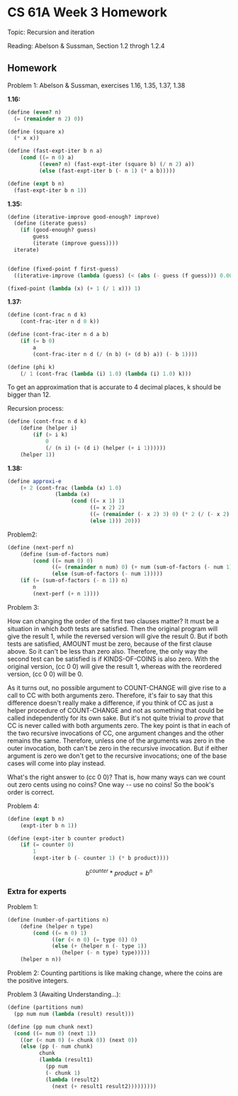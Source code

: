 # CS 61A Week 3 Homework

Topic: Recursion and iteration

Reading: Abelson & Sussman, Section 1.2 throgh 1.2.4

## Homework

Problem 1: Abelson & Sussman, exercises 1.16, 1.35, 1.37, 1.38

**1.16:**

```Scheme
(define (even? n)
  (= (remainder n 2) 0))

(define (square x)
  (* x x))

(define (fast-expt-iter b n a)
    (cond ((= n 0) a)
          ((even? n) (fast-expt-iter (square b) (/ n 2) a))
          (else (fast-expt-iter b (- n 1) (* a b)))))

(define (expt b n)
  (fast-expt-iter b n 1))
```

**1.35:**

```Scheme
(define (iterative-improve good-enough? improve)
  (define (iterate guess)
    (if (good-enough? guess)
        guess
        (iterate (improve guess))))
  iterate)


(define (fixed-point f first-guess)
  ((iterative-improve (lambda (guess) (< (abs (- guess (f guess))) 0.001)) f) first-guess))

(fixed-point (lambda (x) (+ 1 (/ 1 x))) 1)
```

**1.37:**

```Scheme
(define (cont-frac n d k)
    (cont-frac-iter n d 0 k))

(define (cont-frac-iter n d a b)
    (if (= b 0)
        a
        (cont-frac-iter n d (/ (n b) (+ (d b) a)) (- b 1))))

(define (phi k)
    (/ 1 (cont-frac (lambda (i) 1.0) (lambda (i) 1.0) k)))
```

To get an approximation that is accurate to 4 decimal places, k should be bigger than 12.

Recursion process:

```Scheme
(define (cont-frac n d k)
    (define (helper i)
        (if (> i k)
            0
            (/ (n i) (+ (d i) (helper (+ i 1))))))
    (helper 1))
```

**1.38:**

```Scheme
(define approxi-e
    (+ 2 (cont-frac (lambda (x) 1.0)
               (lambda (x)
                    (cond ((= x 1) 1)
                          ((= x 2) 2)
                          ((= (remainder (- x 2) 3) 0) (* 2 (/ (- x 2) 3)))
                          (else 1))) 20)))
```

Problem2:

```Scheme
(define (next-perf n)
    (define (sum-of-factors num)
        (cond ((= num 0) 0)
              ((= (remainder n num) 0) (+ num (sum-of-factors (- num 1))))
              (else (sum-of-factors (- num 1)))))
    (if (= (sum-of-factors (- n 1)) n)
        n
        (next-perf (+ n 1))))
```

Problem 3:

How can changing the order of the first two clauses matter? It must
be a situation in which _both_ tests are satisfied. Then the original
program will give the result 1, while the reversed version will give
the result 0. But if both tests are satisfied, AMOUNT must be zero,
because of the first clause above. So it can't be less than zero also.
Therefore, the only way the second test can be satisfied is if
KINDS-OF-COINS is also zero. With the original version, (cc 0 0) will
give the result 1, whereas with the reordered version, (cc 0 0) will be 0.

As it turns out, no possible argument to COUNT-CHANGE will give rise to a call
to CC with both arguments zero. Therefore, it's fair to say that this
difference doesn't really make a difference, if you think of CC as just a
helper procedure of COUNT-CHANGE and not as something that could be called
independently for its own sake. But it's not quite trivial to _prove_ that CC
is never called with both arguments zero. The key point is that in each of
the two recursive invocations of CC, one argument changes and the other
remains the same. Therefore, unless one of the arguments was zero in the
outer invocation, both can't be zero in the recursive invocation. But if
either argument is zero we don't get to the recursive invocations; one of the
base cases will come into play instead.

What's the right answer to (cc 0 0)? That is, how many ways can we count out
zero cents using no coins? One way -- use no coins! So the book's order is
correct.

Problem 4:

```Scheme
(define (expt b n)
    (expt-iter b n 1))

(define (expt-iter b counter product)
    (if (= counter 0)
        1
        (expt-iter b (- counter 1) (* b product))))
```

$$
b^{counter} * product = b^n
$$

### Extra for experts

Problem 1:

```Scheme
(define (number-of-partitions n)
    (define (helper n type)
        (cond ((= n 0) 1)
              ((or (< n 0) (= type 0)) 0)
              (else (+ (helper n (- type 1))
                 (helper (- n type) type)))))
    (helper n n))
```

Problem 2: Counting partitions is like making change, where the coins are the positive integers.

Problem 3 (Awaiting Understanding...):

```Scheme
(define (partitions num)
  (pp num num (lambda (result) result)))

(define (pp num chunk next)
  (cond ((= num 0) (next 1))
  	((or (< num 0) (= chunk 0)) (next 0))
	(else (pp (- num chunk)
		  chunk
		  (lambda (result1)
		    (pp num
			(- chunk 1)
			(lambda (result2)
			  (next (+ result1 result2)))))))))
```
